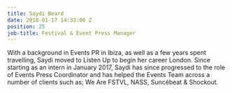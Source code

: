 ```yaml
---
title: Saydi Beard
date: 2018-01-17 14:33:00 Z
position: 25
job-title: Festival & Event Press Manager
---
```


With a background in Events PR in Ibiza, as well as a few years spent travelling, Saydi moved to Listen Up to begin her career London. Since starting as an intern in January 2017, Saydi has since progressed to the role of Events Press Coordinator and has helped the Events Team across a number of clients such as; We Are FSTVL, NASS, Suncébeat & Shockout. 